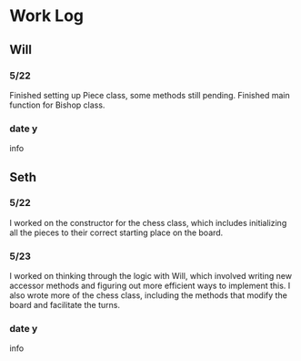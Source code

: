 # Work Log

## Will

### 5/22

Finished setting up Piece class, some methods still pending. Finished main function for Bishop class.

### date y

info


## Seth

### 5/22

I worked on the constructor for the chess class, which includes initializing all the pieces to their correct starting place on the board.

### 5/23

I worked on thinking through the logic with Will, which involved writing new accessor methods and figuring out more efficient ways to implement this. I also wrote more of the chess class, including the methods that modify the board and facilitate the turns.

### date y

info
